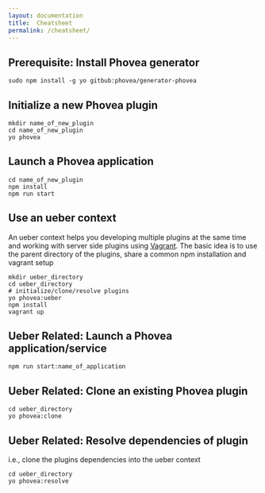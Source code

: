 ```yaml
---
layout: documentation
title:  Cheatsheet
permalink: /cheatsheet/
---
```


Prerequisite: Install Phovea generator
--------------------------------------

```
sudo npm install -g yo gitbub:phovea/generator-phovea
```

Initialize a new Phovea plugin
------------------------------

```
mkdir name_of_new_plugin
cd name_of_new_plugin
yo phovea
```

Launch a Phovea application
----------------------------

```
cd name_of_new_plugin
npm install
npm run start
```

Use an ueber context
--------------------

An ueber context helps you developing multiple plugins at the same time and working with server side plugins using [Vagrant](https://www.vagrantup.com). 
The basic idea is to use the parent directory of the plugins, share a common npm installation and vagrant setup

```
mkdir ueber_directory
cd ueber_directory
# initialize/clone/resolve plugins
yo phovea:ueber
npm install
vagrant up
```

Ueber Related: Launch a Phovea application/service
--------------------------------------------------

```
npm run start:name_of_application
```


Ueber Related: Clone an existing Phovea plugin
----------------------------------------------

```
cd ueber_directory
yo phovea:clone
```

Ueber Related: Resolve dependencies of plugin
---------------------------------------------

i.e., clone the plugins dependencies into the ueber context

```
cd ueber_directory
yo phovea:resolve
```
